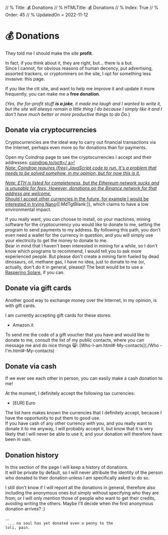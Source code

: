 // % Title: 💰 Donations
// % HTMLTitle: <span class="twa twa-money-bag"><span>💰</span></span> Donations
// % Index: True
// % Order: 45
// % UpdatedOn = 2022-11-12

# <span class="twa twa-money-bag"><span>💰</span></span> Donations

They told me I should make the site **profit**.

In fact, if you think about it, they are right, but... there is a but.  
Since I cannot, for obvious reasons of human decency, put advertising, assorted trackers, or cryptominers on the site, I opt for something less invasive: this page.

If you like the ctt site, and want to help me improve it and update it more frequently, you can make me a **free donation**.

(_Yes, the for-profit stuff **is a joke**, it made me laugh and I wanted to write it, but the site will always remain a little thing I do because I simply like it and I don't have much better or more productive things to do Do._)

## Donate via cryptocurrencies

Cryptocurrencies are the ideal way to carry out financial transactions via the Internet, perhaps even more so for donations than for payments.

Open my Coindrop page to see the cryptocurrencies I accept and their addresses: <a href="https://coindrop.to/octt" target="_blank" rel="noopener nofollow">coindrop.to/octt</ a>!  
_Note: Coindrop requires (free) JavaScript code to run. It's a problem that needs to be solved somehow, in my opinion, but for now this is it._

_Note: ETH is listed for completeness, but the Ethereum network sucks and is unusable for fees; However, donations on the Binance network for that address are welcome._  
Should I accept other currencies in the future, for example I would be interested in trying [Nano](https://nano.org){[:MdTgtBlank:]}, which claims to have a low environmental impact.

If you really want, you can choose to install, on your machines, mining software for the cryptocurrency you would like to donate to me, setting the program to send payments to my address. By following this path, you don't even need a wallet for the currency in question, and you will simply use your electricity to get the money to donate to me.  
Bear in mind that I haven't been interested in mining for a while, so I don't know which programs to recommend, I would tell you to ask more experienced people. But please don't create a mining farm fueled by dead dinosaurs, oil, methane gas, I have no idea, just to donate to me (or, actually, don't do it in general, please)! The best would be to use a [Rasperino Solare](./Posts/2022-06-23-0000-Rasperino-Solare-ed-Altri-Esperimenti-Andati-a-Male.html), if you can.

## Donate via gift cards

Another good way to exchange money over the Internet, in my opinion, is with gift cards.

I am currently accepting gift cards for these stores:

- Amazon.it

To send me the code of a gift voucher that you have and would like to donate to me, consult the list of my public contacts, where you can message me and do nice things 😸: [Who-I-am.html#-My-contacts](./Who -I'm.html#-My-contacts)

## Donate via cash

If we ever see each other in person, you can easily make a cash donation to me!

At the moment, I definitely accept the following tax currencies:

- [EUR] Euro

The list here makes known the currencies that I definitely accept, because I have the opportunity to put them to good use.  
If you have cash of any other currency with you, and you really want to donate it to me anyway, I will probably accept it, but know that it is very likely that I will never be able to use it, and your donation will therefore have been in vain.

## Donation history

In this section of the page I will keep a history of donations.  
It will be private by default, so I will never attribute the identity of the person who donated to their donation unless I am specifically asked to do so.

I still don't know if I will report all the donations in general, therefore also including the anonymous ones but simply without specifying who they are from; or I will only mention those of people who want to get their credits, avoiding writing the others. Maybe I'll decide when the first anonymous donation arrives? :)

...  
<code class='NoCode'>
... no soul has yet donated even a penny to the loli, pain.
</code>